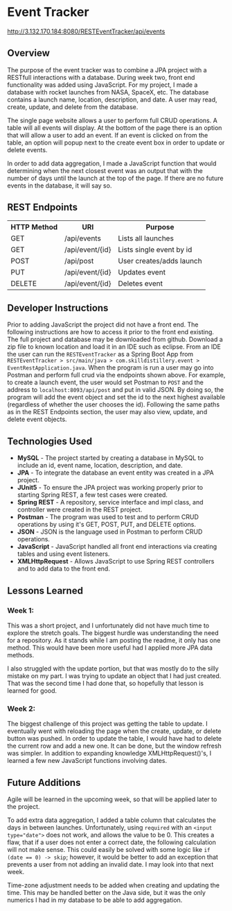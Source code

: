 # Event Tracker

http://3.132.170.184:8080/RESTEventTracker/api/events

## Overview

The purpose of the event tracker was to combine a JPA project with a RESTfull interactions with a database.  During week two, front end functionality was added using JavaScript.  For my project, I made a database with rocket launches from NASA, SpaceX, etc.  The database contains a launch name, location, description, and date.  A user may read, create, update, and delete from the database.

The single page website allows a user to perform full CRUD operations. A table will all events will display.  At the bottom of the page there is an option that will allow a user to add an event.  If an event is clicked on from the table, an option will popup next to the create event box in order to update or delete events.

In order to add data aggregation, I made a JavaScript function that would determining when the next closest event was an output that with the number of days until the launch at the top of the page.  If there are no future events in the database, it will say so.

## REST Endpoints
<table>
<tr>
<th>HTTP Method</th>
<th>URI</th>
<th>Purpose</th>
</tr>

<tr>
<td>GET</td>
<td>/api/events</td>
<td>Lists all launches</td>
</tr>

<tr>
<td>GET</td>
<td>/api/event/{id}</td>
<td>Lists single event by id</td>
</tr>


<tr>
<td>POST</td>
<td>/api/post</td>
<td>User creates/adds launch</td>
</tr>


<tr>
<td>PUT</td>
<td>/api/event/{id}</td>
<td>Updates event</td>
</tr>

<tr>
<td>DELETE</td>
<td>/api/event/{id}</td>
<td>Deletes event</td>
</tr>

</table>


## Developer Instructions
Prior to adding JavaScript the project did not have a front end.  The following instructions are how to access it prior to the front end existing.  The full project and database may be downloaded from github.  Download a zip file to known location and load it in an IDE such as eclipse.  From an IDE the user can run the `RESTEventTracker` as a Spring Boot App from `RESTEventTracker > src/main/java > com.skilldistillery.event > EventRestApplication.java`.  When the program is run a user may go into Postman and perform full crud via the endpoints shown above.  For example, to create a launch event, the user would set Postman to `POST` and the address to `localhost:8093/api/post` and put in valid JSON.  By doing so, the program will add the event object and set the id to the next highest available (regardless of whether the user chooses the id).  Following the same paths as in the REST Endpoints section, the user may also view, update, and delete event objects.


## Technologies Used
- **MySQL** - The project started by creating a database in MySQL to include an id, event name, location, description, and date.
- **JPA** - To integrate the database an event entity was created in a JPA project.
- **JUnit5** - To ensure the JPA project was working properly prior to starting Spring REST, a few test cases were created.
- **Spring REST** - A repository, service interface and impl class, and controller were created in the REST project.
- **Postman** - The program was used to test and to perform CRUD operations by using it's GET, POST, PUT, and DELETE options.
- **JSON** - JSON is the language used in Postman to perform CRUD operations.
- **JavaScript** - JavaScript handled all front end interactions via creating tables and using event listeners.
- **XMLHttpRequest** - Allows JavaScript to use Spring REST controllers and to add data to the front end.

## Lessons Learned
### Week 1:
This was a short project, and I unfortunately did not have much time to explore the stretch goals.  The biggest hurdle was understanding the need for a repository.  As it stands while I am posting the readme, it only has one method.  This would have been more useful had I applied more JPA data methods.

I also struggled with the update portion, but that was mostly do to the silly mistake on my part.  I was trying to update an object that I had just created.  That was the second time I had done that, so hopefully that lesson is learned for good.

### Week 2:
The biggest challenge of this project was getting the table to update.  I eventually went with reloading the page when the create, update, or delete button was pushed.  In order to update the table, I would have had to delete the current row and add a new one.  It can be done, but the window refresh was simpler.  In addition to expanding knowledge XMLHttpRequest()'s, I learned a few new JavaScript functions involving dates.

## Future Additions
Agile will be learned in the upcoming week, so that will be applied later to the project.

To add extra data aggregation, I added a table column that calculates the days in between launches.  Unfortunately, using `required` with an `<input type="date">` does not work, and allows the value to be 0.  This creates a flaw, that if a user does not enter a correct date, the following calculation will not make sense.  This could easily be solved with some logic like `if (date == 0) -> skip`; however, it would be better to add an exception that prevents a user from not adding an invalid date.  I may look into that next week.

Time-zone adjustment needs to be added when creating and updating the time.  This may be handled better on the Java side, but it was the only numerics I had in my database to be able to add aggregation.
